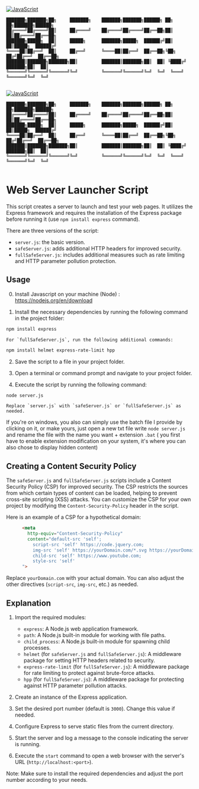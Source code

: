 [![JavaScript](https://img.shields.io/badge/JavaScript-ES6-yellow.svg)](https://developer.mozilla.org/en-US/docs/Web/JavaScript)

```
███████╗███████╗██╗     ███████╗    ███████╗███████╗██████╗ ██╗   ██╗███████╗██████╗ 
██╔════╝██╔════╝██║     ██╔════╝    ██╔════╝██╔════╝██╔══██╗██║   ██║██╔════╝██╔══██╗
███████╗█████╗  ██║     █████╗      ███████╗█████╗  ██████╔╝██║   ██║█████╗  ██████╔╝
╚════██║██╔══╝  ██║     ██╔══╝      ╚════██║██╔══╝  ██╔══██╗╚██╗ ██╔╝██╔══╝  ██╔══██╗
███████║███████╗███████╗██║         ███████║███████╗██║  ██║ ╚████╔╝ ███████╗██║  ██║
╚══════╝╚══════╝╚══════╝╚═╝         ╚══════╝╚══════╝╚═╝  ╚═╝  ╚═══╝  ╚══════╝╚═╝  ╚═╝
                                                                                     
```

[![JavaScript](https://img.shields.io/badge/JavaScript-ES6-yellow.svg)](https://developer.mozilla.org/en-US/docs/Web/JavaScript)

```
███████╗███████╗██╗     ███████╗    ███████╗███████╗██████╗ ██╗   ██╗███████╗██████╗ 
██╔════╝██╔════╝██║     ██╔════╝    ██╔════╝██╔════╝██╔══██╗██║   ██║██╔════╝██╔══██╗
███████╗█████╗  ██║     █████╗      ███████╗█████╗  ██████╔╝██║   ██║█████╗  ██████╔╝
╚════██║██╔══╝  ██║     ██╔══╝      ╚════██║██╔══╝  ██╔══██╗╚██╗ ██╔╝██╔══╝  ██╔══██╗
███████║███████╗███████╗██║         ███████║███████╗██║  ██║ ╚████╔╝ ███████╗██║  ██║
╚══════╝╚══════╝╚══════╝╚═╝         ╚══════╝╚══════╝╚═╝  ╚═╝  ╚═══╝  ╚══════╝╚═╝  ╚═╝
                                                                                     
```

# Web Server Launcher Script

This script creates a server to launch and test your web pages. It utilizes the Express framework and requires the installation of the Express package before running it (use `npm install express` command).

There are three versions of the script:

- `server.js`: the basic version.
- `safeServer.js`: adds additional HTTP headers for improved security.
- `fullSafeServer.js`: includes additional measures such as rate limiting and HTTP parameter pollution protection.

## Usage

0. Install Javascript on your machine (Node) : https://nodejs.org/en/download

1. Install the necessary dependencies by running the following command in the project folder:

```bash
npm install express
```

    For `fullSafeServer.js`, run the following additional commands:

```bash
npm install helmet express-rate-limit hpp
```

2. Save the script to a file in your project folder.

3. Open a terminal or command prompt and navigate to your project folder.

4. Execute the script by running the following command:

```bash
node server.js
```
    Replace `server.js` with `safeServer.js` or `fullSafeServer.js` as needed.

If you're on windows, you also can simply use the batch file I provide by clicking on it, or make yours, just open a new txt file write `node server.js` and rename the file with the name you want + extension `.bat` ( you first have to enable extension modification on your system, it's where you can also chose to display hidden content)

## Creating a Content Security Policy

The `safeServer.js` and `fullSafeServer.js` scripts include a Content Security Policy (CSP) for improved security. The CSP restricts the sources from which certain types of content can be loaded, helping to prevent cross-site scripting (XSS) attacks. You can customize the CSP for your own project by modifying the `Content-Security-Policy` header in the script.

Here is an example of a CSP for a hypothetical domain:

```html
      <meta
        http-equiv="Content-Security-Policy"
        content="default-src 'self';
          script-src 'self' https://code.jquery.com;
          img-src 'self' https://yourDomain.com/*.svg https://yourDomain.com/*.png https://yourDomain.com/*.jpg;
          child-src 'self' https://www.youtube.com;
          style-src 'self'
      ">
```

Replace `yourDomain.com` with your actual domain. You can also adjust the other directives (`script-src`, `img-src`, etc.) as needed.

## Explanation

1. Import the required modules:
   - `express`: A Node.js web application framework.
   - `path`: A Node.js built-in module for working with file paths.
   - `child_process`: A Node.js built-in module for spawning child processes.
   - `helmet` (for `safeServer.js` and `fullSafeServer.js`): A middleware package for setting HTTP headers related to security.
   - `express-rate-limit` (for `fullSafeServer.js`): A middleware package for rate limiting to protect against brute-force attacks.
   - `hpp` (for `fullSafeServer.js`): A middleware package for protecting against HTTP parameter pollution attacks.

2. Create an instance of the Express application.

3. Set the desired port number (default is `3000`). Change this value if needed.

4. Configure Express to serve static files from the current directory.

5. Start the server and log a message to the console indicating the server is running.

6. Execute the `start` command to open a web browser with the server's URL (`http://localhost:<port>`).

Note: Make sure to install the required dependencies and adjust the port number according to your needs.



